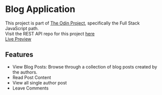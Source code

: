 # Blog Application
This project is part of [The Odin Project](https://www.theodinproject.com/), specifically the Full Stack JavaScript path.<br>
Visit the REST API repo for this project [here](https://github.com/Gibsongf/express-blog-api)<br>
[Live Preview](https://gibsongf.github.io/react-blog-app/)


## Features

- View Blog Posts: Browse through a collection of blog posts created by the authors.
- Read Post Content
- View all single author post
- Leave Comments



    
